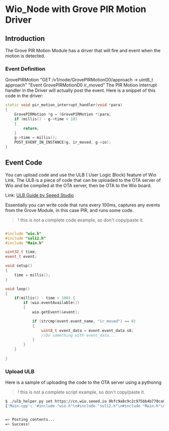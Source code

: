 # Wio_Node with Grove PIR Motion Driver

## Introduction
The Grove PIR Motion Module has a driver that will fire and event when the motion is detected.

### Event Definition
GrovePIRMotion	"GET /v1/node/GrovePIRMotionD0/approach -> uint8_t approach"
"Event GrovePIRMotionD0 ir_moved"
The PIR Motion interrupt handler in the Driver will actually post the event. Here is a snippet of this code in the driver:
```cpp
static void pir_motion_interrupt_handler(void *para)
{
    GrovePIRMotion *g = (GrovePIRMotion *)para;
    if (millis() - g->time < 10)
    {
        return;
    }
    g->time = millis();
    POST_EVENT_IN_INSTANCE(g, ir_moved, g->io);
}
```

## Event Code
You can upload code and use the ULB ( User Logic Block) feature of Wio Link. The ULB is a piece of code that can be uploaded to the OTA server of Wio and be compiled at the OTA server, then be OTA to the Wio board.

Link: [ULB Guide by Seeed Studio](https://github.com/Seeed-Studio/Wio_Link/wiki/ULB-Guide)

Essentially you can write code that runs every 100ms, captures any events from the Grove Module, in this case PIR, and runs some code.
> ! this is not a complete code example, so don't copy/paste it.

```cpp

#include "wio.h"
#include "suli2.h"
#include "Main.h"

uint32_t time;
event_t event;

void setup()
{
    time = millis();
}

void loop()
{
    if(millis() - time > 100) {
        if (wio.eventAvailable())
        {
            wio.getEvent(&event);

            if (strcmp(event.event_name, "ir_moved") == 0)
            {
                uint8_t event_data = event.event_data.s8;
                //Do something with event_data...
            }           
        }
    }
    
}
```

### Upload ULB
Here is a sample of uploading the code to the OTA server using a pythonng

> ! this is not a complete script example, so don't copy/paste it.

```bash
$ ./ulb_helper.py set https://cn.wio.seeed.io 9bfc9a8c9c2c975bb4b770ca0fd088b1
{'Main.cpp': '#include "wio.h"\n#include "suli2.h"\n#include "Main.h"\n\nuint32_t time;\nint light;\n\nvoid setup()\n{\n    time = millis();...', 'Main.h': '#ifndef __MAIN_H__\r\n#define __MAIN_H__\r\n#include "suli2.h"\r\n'}


=> Posting contents...
=> Success!

```
